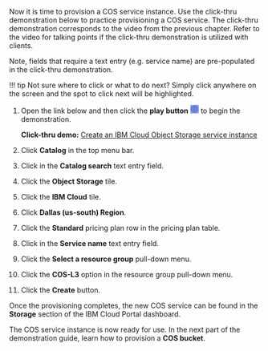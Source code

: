 Now it is time to provision a COS service instance. Use the click-thru demonstration below to practice provisioning a COS service. The click-thru demonstration corresponds to the video from the previous chapter. Refer to the video for talking points if the click-thru demonstration is utilized with clients.

Note, fields that require a text entry (e.g. service name) are pre-populated in the click-thru demonstration.

!!! tip
    Not sure where to click or what to do next? Simply click anywhere on the screen and the spot to click next will be highlighted.

1. Open the link below and then click the **play button** ![](_attachments/ClickThruPlayButton.png) to begin the demonstration.

    **Click-thru demo:** <a href="https://ibm.github.io/SalesEnablement-COS-L3/includes/CreateCOSService/index.html" target ="_blank">Create an IBM Cloud Object Storage service instance</a>

2. Click **Catalog** in the top menu bar.
3. Click in the **Catalog search** text entry field.
4. Click the **Object Storage** tile.
5. Click the **IBM Cloud** tile.
6. Click **Dallas (us-south) Region**.
7. Click the **Standard** pricing plan row in the pricing plan table.
8. Click in the **Service name** text entry field.
9. Click the **Select a resource group** pull-down menu.
10. Click the **COS-L3** option in the resource group pull-down menu.
11. Click the **Create** button.

Once the provisioning completes, the new COS service can be found in the **Storage** section of the IBM Cloud Portal dashboard.

The COS service instance is now ready for use. In the next part of the demonstration guide, learn how to provision a **COS bucket**.
